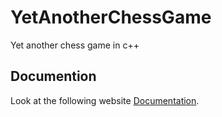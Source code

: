 # YetAnotherChessGame
Yet another chess game in c++

## Documention
Look at the following website 
<a href="https://domjos1994.github.io/YetAnotherChessGame/" title="Documentation" target="_blank">Documentation</a>.
